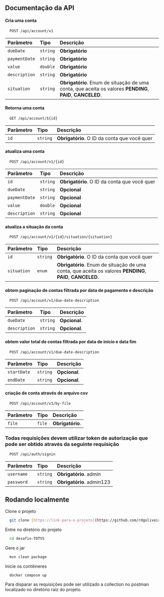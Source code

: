 
## Documentação da API

#### Cria uma conta

```http
  POST /api/account/v1
```

| Parâmetro   | Tipo       | Descrição                           |
| :---------- | :--------- | :---------------------------------- |
| `dueDate` | `string` | **Obrigatório**|
| `paymentDate` | `string` | **Obrigatório**|
| `value` | `double` | **Obrigatório**|
| `description` | `string` | **Obrigatório**|
| `situation` | `string` | **Obrigatório**. Enum de situação de uma conta, que aceita os valores **PENDING**, **PAID**, **CANCELED**.|

#### Retorna uma conta

```http
  GET /api/account/${id}
```

| Parâmetro   | Tipo       | Descrição                                   |
| :---------- | :--------- | :------------------------------------------ |
| `id`      | `string` | **Obrigatório**. O ID da conta que você quer |

#### atualiza uma conta

```http
  POST /api/account/v1/{id}
```
| Parâmetro   | Tipo       | Descrição                           |
| :---------- | :--------- | :---------------------------------- |
| `id`      | `string` | **Obrigatório**. O ID da conta que você quer |
| `dueDate` | `string` | **Opcional**|
| `paymentDate` | `string` | **Opcional**|
| `value` | `double` | **Opcional**|
| `description` | `string` | **Opcional**|

#### atualiza a situação da conta

```http
  POST /api/account/v1/{id}/situation/{situation}
```

| Parâmetro   | Tipo       | Descrição                           |
| :---------- | :--------- | :---------------------------------- |
| `id`      | `string` | **Obrigatório**. O ID da conta que você quer |
| `situation`      | `enum` | **Obrigatório**. Enum de situação de uma conta, que aceita os valores **PENDING**, **PAID**, **CANCELED**.|

#### obtem paginação de contas filtrada por data de pagamento e descrição

```http
  POST /api/account/v1/due-date-description
```

| Parâmetro   | Tipo       | Descrição                           |
| :---------- | :--------- | :---------------------------------- |
| `dueDate`      | `string` | **Opcional**. |
| `description`      | `string` | **Opcional**. |

#### obtem valor total de contas filtrada por data de início e data fim

```http
  POST /api/account/v1/due-date-description
```

| Parâmetro   | Tipo       | Descrição                           |
| :---------- | :--------- | :---------------------------------- |
| `startDate`      | `string` | **Opcional**. |
| `endDate`      | `string` | **Opcional**. |

#### criação de conta através de arquivo csv

```http
  POST /api/account/v1/by-file
```

| Parâmetro   | Tipo       | Descrição                           |
| :---------- | :--------- | :---------------------------------- |
| `file`      | `file` | **Obrigatório**. |

### Todas requisições devem utilizar token de autorização que pode ser obtido através da seguinte requisição

```http
  POST /api/auth/signin
```
| Parâmetro   | Tipo       | Descrição                           |
| :---------- | :--------- | :---------------------------------- |
| `username`      | `string` | **Obrigatório**. admin |
| `password`      | `string` | **Obrigatório**. admin123 |


## Rodando localmente

Clone o projeto

```bash
  git clone [https://link-para-o-projeto](https://github.com/rdgoliveiraa/desafio-TOTVS)
```

Entre no diretório do projeto

```bash
  cd desafio-TOTVS
```
Gere o jar

```bash
  mvn clean package
```

Inicie os contêineres

```bash
  docker compose up
```

Para disparar as requisições pode ser utilizado a collection no postman localizado no diretório raiz do projeto.
